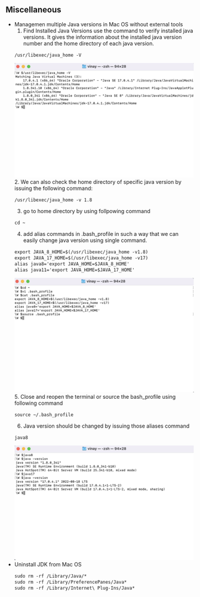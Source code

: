 ## Miscellaneous ##

- Managemen multiple Java versions in Mac OS without external tools
    1. Find Installed Java Versions
    use the command to verify installed java versions. It gives the information about the installed java version number and the home directory of each java version.
    ```
    /usr/libexec/java_home -V
    ```
    ![JavaVersions](https://github.com/yetanothermasterylearning/Core-Java/blob/main/Miscellaneous/Pictures/java%20all%20versions.png)
    2. We can also check the home directory of specific java version by issuing the following command:
    ```
    /usr/libexec/java_home -v 1.8
    ```
    3. go to home directory by using follpowing command
    ```
    cd ~
	```
    4. add alias commands in .bash_profile in such a way that we can easily change java version using single command.
    ```
    export JAVA_8_HOME=$(/usr/libexec/java_home -v1.8)
    export JAVA_17_HOME=$(/usr/libexec/java_home -v17)
    alias java8='export JAVA_HOME=$JAVA_8_HOME'
    alias java11='export JAVA_HOME=$JAVA_17_HOME'
    ```
    ![bash_script](https://github.com/yetanothermasterylearning/Core-Java/blob/main/Miscellaneous/Pictures/bash_script.png)
    5. Close and reopen the terminal or source the bash_profile using following command
    ```
    source ~/.bash_profile
    ```
    6. Java version should be changed by issuing those aliases command
    ```
    java8
    ```
    ![java_results](https://github.com/yetanothermasterylearning/Core-Java/blob/main/Miscellaneous/Pictures/results.png)
- Uninstall JDK from Mac OS
	``` 
	sudo rm -rf /Library/Java/*
	sudo rm -rf /Library/PreferencePanes/Java*
	sudo rm -rf /Library/Internet\ Plug-Ins/Java*
	```